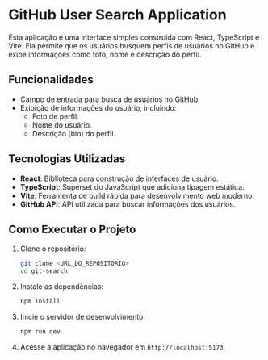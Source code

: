 # GitHub User Search Application

Esta aplicação é uma interface simples construída com React, TypeScript e Vite. Ela permite que os usuários busquem perfis de usuários no GitHub e exibe informações como foto, nome e descrição do perfil.

## Funcionalidades

- Campo de entrada para busca de usuários no GitHub.
- Exibição de informações do usuário, incluindo:
  - Foto de perfil.
  - Nome do usuário.
  - Descrição (bio) do perfil.

## Tecnologias Utilizadas

- **React**: Biblioteca para construção de interfaces de usuário.
- **TypeScript**: Superset do JavaScript que adiciona tipagem estática.
- **Vite**: Ferramenta de build rápida para desenvolvimento web moderno.
- **GitHub API**: API utilizada para buscar informações dos usuários.

## Como Executar o Projeto

1. Clone o repositório:

   ```bash
   git clone <URL_DO_REPOSITORIO>
   cd git-search
   ```

2. Instale as dependências:

   ```bash
   npm install
   ```

3. Inicie o servidor de desenvolvimento:

   ```bash
   npm run dev
   ```

4. Acesse a aplicação no navegador em `http://localhost:5173`.
